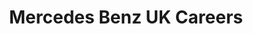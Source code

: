 ---
title: 'Mercedes Benz UK Careers'
categories: '#octoberCms #workProject'
image: '/projects/mercedes.jpg'
priority: 3
content: 'Proin eget tortor risus. Vivamus magna justo, lacinia eget consectetur sed, convallis at tellus. Curabitur non nulla sit amet nisl tempus convallis quis ac lectus. Vivamus magna justo, lacinia eget consectetur sed, convallis at tellus. Praesent sapien massa, convallis a pellentesque nec, egestas non nisi. Vestibulum ante ipsum primis in faucibus orci luctus et ultrices posuere cubilia Curae; Donec velit neque, auctor sit amet aliquam vel, ullamcorper sit amet ligula. Curabitur non nulla sit amet nisl tempus convallis quis ac lectus. Vivamus suscipit tortor eget felis porttitor volutpat. Donec rutrum congue leo eget malesuada. Vivamus suscipit tortor eget felis porttitor volutpat.'
---
